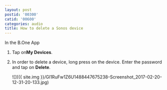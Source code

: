 ```yaml
---
layout: post
postid: '00300'
catid: '00600'
categories: audio
title: How to delete a Sonos device
---
```


In the B.One App

1. Tap on**My Devices**.

2. In order to delete a device, long press on the device. Enter the password and tap on **Delete**.

    ![]({{ site.img }}/Gl1RuFw1Z6U1488447675238-Screenshot_2017-02-20-12-31-20-133.jpg)